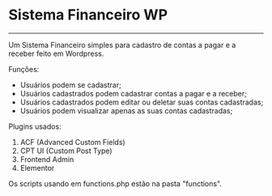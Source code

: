 # Sistema Financeiro WP
---
Um Sistema Financeiro simples para cadastro de contas a pagar e a receber feito em Wordpress.

Funções:
- Usuários podem se cadastrar;
- Usuários cadastrados podem cadastrar contas a pagar e a receber;
- Usuários cadastrados podem editar ou deletar suas contas cadastradas;
- Usuários podem visualizar apenas as suas contas cadastradas;

Plugins usados:
1) ACF (Advanced Custom Fields)
2) CPT UI (Custom Post Type)
3) Frontend Admin
4) Elementor

Os scripts usando em functions.php estão na pasta "functions".
